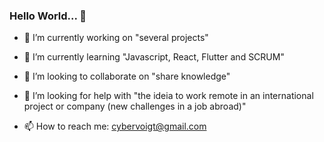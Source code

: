 ### Hello World... 👋

- 🔭 I’m currently working on "several projects"
- 🌱 I’m currently learning "Javascript, React, Flutter and SCRUM"
- 👯 I’m looking to collaborate on "share knowledge"
- 🤔 I’m looking for help with "the ideia to work remote in an international project or company (new challenges in a job abroad)"

- 📫 How to reach me: cybervoigt@gmail.com


<!--
**cybervoigt/cybervoigt** is a ✨ _special_ ✨ repository because its `README.md` (this file) appears on your GitHub profile.

Here are some ideas to get you started:

- 🔭 I’m currently working on ...
- 🌱 I’m currently learning ...
- 👯 I’m looking to collaborate on ...
- 🤔 I’m looking for help with ...
- 💬 Ask me about ...
- 📫 How to reach me: ...
- 😄 Pronouns: ...
- ⚡ Fun fact: ...
-->
